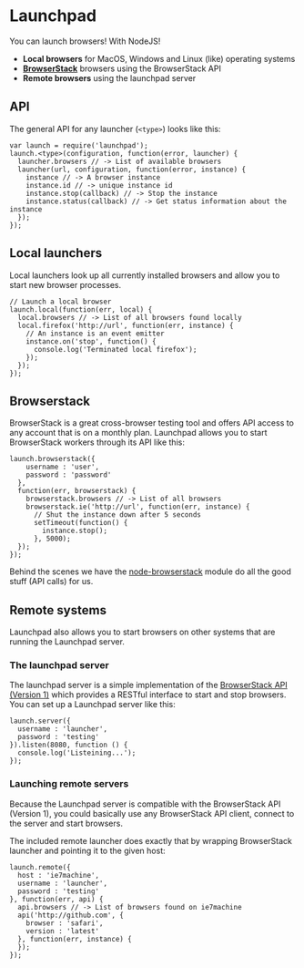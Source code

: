 # Launchpad

You can launch browsers! With NodeJS!

* __Local browsers__ for MacOS, Windows and Linux (like) operating systems
* __[BrowserStack](http://browserstack.com)__ browsers using the BrowserStack API
* __Remote browsers__ using the launchpad server

## API

The general API for any launcher (`<type>`) looks like this:

    var launch = require('launchpad');
    launch.<type>(configuration, function(error, launcher) {
      launcher.browsers // -> List of available browsers
      launcher(url, configuration, function(error, instance) {
        instance // -> A browser instance
        instance.id // -> unique instance id
        instance.stop(callback) // -> Stop the instance
        instance.status(callback) // -> Get status information about the instance
      });
    });

## Local launchers

Local launchers look up all currently installed browsers and allow you to start new browser processes.

    // Launch a local browser
    launch.local(function(err, local) {
      local.browsers // -> List of all browsers found locally
      local.firefox('http://url', function(err, instance) {
        // An instance is an event emitter
        instance.on('stop', function() {
          console.log('Terminated local firefox');
        });
      });
    });

## Browserstack

BrowserStack is a great cross-browser testing tool and offers API access to any account that is on a monthly plan.
Launchpad allows you to start BrowserStack workers through its API like this:

    launch.browserstack({
        username : 'user',
        password : 'password'
      },
      function(err, browserstack) {
        browserstack.browsers // -> List of all browsers
        browserstack.ie('http://url', function(err, instance) {
          // Shut the instance down after 5 seconds
          setTimeout(function() {
            instance.stop();
          }, 5000);
      });
    });

Behind the scenes we have the [node-browserstack]() module do all the good stuff (API calls) for us.

## Remote systems

Launchpad also allows you to start browsers on other systems that are running the Launchpad server.

### The launchpad server

The launchpad server is a simple implementation of the [BrowserStack API (Version 1)]() which provides a
RESTful interface to start and stop browsers. You can set up a Launchpad server like this:

    launch.server({
      username : 'launcher',
      password : 'testing'
    }).listen(8080, function () {
      console.log('Listeining...');
    });

### Launching remote servers

Because the Launchpad server is compatible with the BrowserStack API (Version 1), you could basically use
any BrowserStack API client, connect to the server and start browsers.

The included remote launcher does exactly that by wrapping BrowserStack launcher and pointing it to
the given host:

    launch.remote({
      host : 'ie7machine',
      username : 'launcher',
      password : 'testing'
    }, function(err, api) {
      api.browsers // -> List of browsers found on ie7machine
      api('http://github.com', {
        browser : 'safari',
        version : 'latest'
      }, function(err, instance) {
      });
    });
